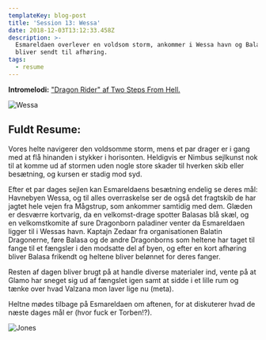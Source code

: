 ```yaml
---
templateKey: blog-post
title: 'Session 13: Wessa'
date: 2018-12-03T13:12:33.458Z
description: >-
  Esmareldaen overlever en voldsom storm, ankommer i Wessa havn og Balasar
  bliver sendt til afhøring.
tags:
  - resume
---
```

**Intromelodi:** ["Dragon Rider" af Two Steps From Hell.](https://open.spotify.com/track/0G8iyOJFQ8Wvm4Fe6xjQdr)

![Wessa](/img/wessa.jpg)

## Fuldt Resume:

Vores helte navigerer den voldsomme storm, mens et par drager er i gang med at flå hinanden i stykker i horisonten. Heldigvis er Nimbus sejlkunst nok til at komme ud af stormen uden nogle store skader til hverken skib eller besætning, og kursen er stadig mod syd.

Efter et par dages sejlen kan Esmareldaens besætning endelig se deres mål: Havnebyen Wessa, og til alles overraskelse ser de også det fragtskib de har jagtet hele vejen fra Mågstrup, som ankommer samtidig med dem. Glæden er desværre kortvarig, da en velkomst-drage spotter Balasas blå skæl, og en velkomstkomite af sure Dragonborn paladiner venter da Esmareldaen ligger til i Wessas havn. Kaptajn Zedaar fra organisationen Balatin Dragonerne, føre Balasa og de andre Dragonborns som heltene har taget til fange til et fængsler i den modsatte del af byen, og efter en kort afhøring bliver Balasa frikendt og heltene bliver belønnet for deres fanger.

Resten af dagen bliver brugt på at handle diverse materialer ind, vente på at Glamo har sneget sig ud af fængslet igen samt at sidde i et lille rum og tænke over hvad Valzana mon laver lige nu (meta).

Heltne mødes tilbage på Esmareldaen om aftenen, for at diskuterer hvad de næste dages mål er (hvor fuck er Torben!?).

![Jones](/img/jones_full3.jpg)
